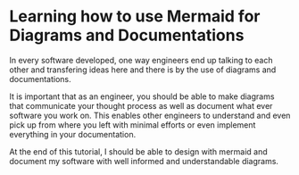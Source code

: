 # Learning how to use Mermaid for Diagrams and Documentations

In every software developed, one way engineers end up talking to each other and transfering ideas here and there is by the use of diagrams and documentations.

It is important that as an engineer, you should be able to make diagrams that communicate your thought process as well as document what ever software you work on. This enables other engineers to understand and even pick up from where you left with minimal efforts or even implement everything in your documentation.

At the end of this tutorial, I should be able to design with mermaid and document my software with well informed and understandable diagrams.